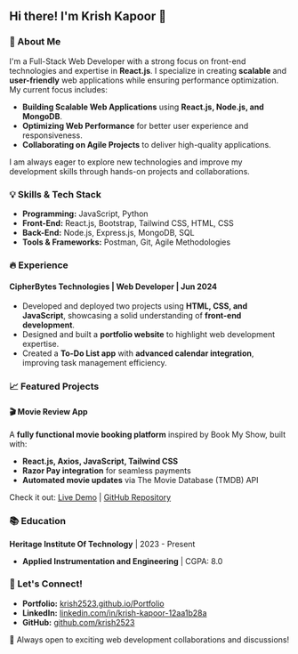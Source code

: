 ## Hi there! I'm Krish Kapoor 👋

### 🚀 About Me
I'm a Full-Stack Web Developer with a strong focus on front-end technologies and expertise in **React.js**. I specialize in creating **scalable** and **user-friendly** web applications while ensuring performance optimization. My current focus includes:

- **Building Scalable Web Applications** using **React.js, Node.js, and MongoDB**.
- **Optimizing Web Performance** for better user experience and responsiveness.
- **Collaborating on Agile Projects** to deliver high-quality applications.

I am always eager to explore new technologies and improve my development skills through hands-on projects and collaborations.

### 💡 Skills & Tech Stack

- **Programming:** JavaScript, Python
- **Front-End:** React.js, Bootstrap, Tailwind CSS, HTML, CSS
- **Back-End:** Node.js, Express.js, MongoDB, SQL
- **Tools & Frameworks:** Postman, Git, Agile Methodologies

### 🔥 Experience
#### CipherBytes Technologies | Web Developer | Jun 2024
- Developed and deployed two projects using **HTML, CSS, and JavaScript**, showcasing a solid understanding of **front-end development**.
- Designed and built a **portfolio website** to highlight web development expertise.
- Created a **To-Do List app** with **advanced calendar integration**, improving task management efficiency.

### 📈 Featured Projects
#### 🎬 Movie Review App  
A **fully functional movie booking platform** inspired by Book My Show, built with:
- **React.js, Axios, JavaScript, Tailwind CSS**
- **Razor Pay integration** for seamless payments
- **Automated movie updates** via The Movie Database (TMDB) API

Check it out: [Live Demo](https://book-my-show-pi1z.vercel.app/) | [GitHub Repository](https://github.com/krish2523/Book-My-Show)

### 📚 Education
**Heritage Institute Of Technology** | 2023 - Present  
- **Applied Instrumentation and Engineering** | CGPA: 8.0

### 💌 Let's Connect!
- **Portfolio:** [krish2523.github.io/Portfolio](https://portfolio2-phi-nine.vercel.app/)
- **LinkedIn:** [linkedin.com/in/krish-kapoor-12aa1b28a](https://www.linkedin.com/in/krish-kapoor-12aa1b28a/)
- **GitHub:** [github.com/krish2523](https://github.com/krish2523)

🌟 Always open to exciting web development collaborations and discussions!


